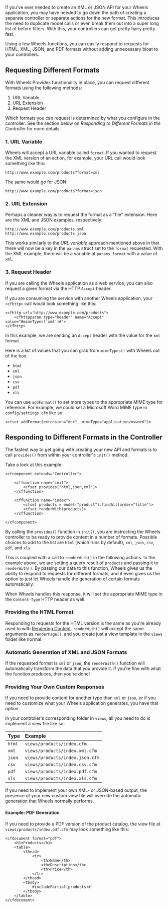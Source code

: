 If you've ever needed to create an XML or JSON API for your Wheels application, you may have needed to go down the path of creating a separate controller or separate actions for the new format. This introduces the need to duplicate model calls or even break them out into a super long list of before filters. With this, your controllers can get pretty hairy pretty fast.

Using a few Wheels functions, you can easily respond to requests for HTML, XML, JSON, and PDF formats without adding unnecessary bloat to your controllers.

## Requesting Different Formats ##

With Wheels Provides functionality in place, you can request different formats using the following methods:

  1. URL Variable
  1. URL Extension
  1. Request Header

Which formats you can request is determined by what you configure in the controller. See the section below on _Responding to Different Formats in the Controller_ for more details.

### 1. URL Variable ###

Wheels will accept a URL variable called `format`. If you wanted to request the XML version of an action, for example, your URL call would look something like this:

```
http://www.example.com/products?format=xml
```

The same would go for JSON:

```
http://www.example.com/products?format=json
```

### 2. URL Extension ###

Perhaps a cleaner way is to request the format as a "file" extension. Here are the XML and JSON examples, respectively:

```
http://www.example.com/products.xml
http://www.example.com/products.json
```

This works similarly to the _URL variable_ approach mentioned above in that there will now be a key in the `params` struct set to the `format` requested. With the XML example, there will be a variable at `params.format` with a value of `xml`.

### 3. Request Header ###

If you are calling the Wheels application as a web service, you can also request a given format via the HTTP `Accept` header.

If you are consuming the service with another Wheels application, your `<cfhttp>` call would look something like this:

```
<cfhttp url="http://www.example.com/products">
    <cfhttpparam type="header" name="Accept" value="#mimeTypes('xml')#">
</cfhttp>
```

In this example, we are sending an `Accept` header with the value for the `xml` format.

Here is a list of values that you can grab from `mimeTypes()` with Wheels out of the box.
  * `html`
  * `xml`
  * `json`
  * `csv`
  * `pdf`
  * `xls`

You can use `addFormat()` to set more types to the appropriate MIME type for reference. For example, we could set a Microsoft Word MIME type in `config/settings.cfm` like so:

```
<cfset addFormat(extension="doc", mimeType="application/msword")>
```

## Responding to Different Formats in the Controller ##

The fastest way to get going with creating your new API and formats is to call `provides()` from within your controller's `init()` method.

Take a look at this example:

```
<cfcomponent extends="Controller">

    <cffunction name="init">
        <cfset provides("html,json,xml")>
    </cffunction>

    <cffunction name="index">
        <cfset products = model("product").findAll(order="title")>
        <cfset renderWith(products)>
    </cffunction>

</cfcomponent>
```

By calling the `provides()` function in `init()`, you are instructing the Wheels controller to be ready to provide content in a number of formats. Possible choices to add to the list are `html` (which runs by default), `xml`, `json`, `csv`, `pdf`, and `xls`.

This is coupled with a call to `renderWith()` in the following actions. In the example above, we are setting a query result of `products` and passing it to `renderWith()`. By passing our data to this function, Wheels gives us the ability to respond to requests for different formats, and it even gives us the option to just let Wheels handle the generation of certain formats automatically.

When Wheels handles this response, it will set the appropriate MIME type in the `Content-Type` HTTP header as well.

### Providing the HTML Format ###

Responding to requests for the HTML version is the same as you're already used to with [Rendering Content](RenderingContent.md). `renderWith()` will accept the same arguments as `renderPage()`, and you create just a view template in the `views` folder like normal.

### Automatic Generation of XML and JSON Formats ###

If the requested format is `xml` or `json`, the `renderWith()` function will automatically transform the data that you provide it. If you're fine with what the function produces, then you're done!

### Providing Your Own Custom Responses ###

If you need to provide content for another type than `xml` or `json`, or if you need to customize what your Wheels application generates, you have that option.

In your controller's corresponding folder in `views`, all you need to do is implement a view file like so:

| Type | Example |
|:-----|:--------|
| `html` | `views/products/index.cfm` |
| `xml` | `views/products/index.xml.cfm` |
| `json` | `views/products/index.json.cfm` |
| `csv` | `views/products/index.csv.cfm` |
| `pdf` | `views/products/index.pdf.cfm` |
| `xls` | `views/products/index.xls.cfm` |

If you need to implement your own XML- or JSON-based output, the presence of your new custom view file will override the automatic generation that Wheels normally performs.

#### Example: PDF Generation ####

If you need to provide a PDF version of the product catalog, the view file at `views/products/index.pdf.cfm` may look something like this:

```
<cfdocument format="pdf">
    <h1>Products</h1>
    <table>
        <thead>
            <tr>
                <th>Name</th>
                <th>Description</th>
                <th>Price</th>
            </tr>
        </thead>
        <tbody>
            #includePartial(products)#
        </tbody>
    </table>
</cfdocument>
```